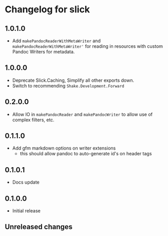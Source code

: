 # Changelog for slick

## 1.0.1.0
- Add `makePandocReaderWithMetaWriter` and `makePandocReaderWithMetaWriter'` for reading in resources with custom Pandoc Writers for metadata.

## 1.0.0.0
- Deprecate Slick.Caching, Simplify all other exports down.
- Switch to recommending `Shake.Development.Forward`

## 0.2.0.0
- Allow IO in `makePandocReader` and `makePandocWriter` to allow use of complex filters, etc.

## 0.1.1.0
- Add gfm markdown options on writer extensions
    - this should allow pandoc to auto-generate id's on header tags

## 0.1.0.1
- Docs update

## 0.1.0.0
- Initial release

## Unreleased changes
